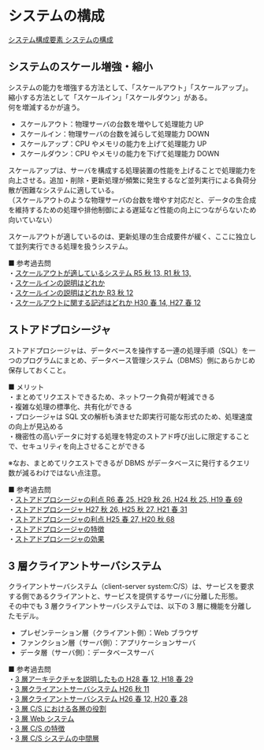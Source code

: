 # システムの構成

[システム構成要素 システムの構成](https://www.ap-siken.com/index_te.html#4_1)

## システムのスケール増強・縮小

システムの能力を増強する方法として、「スケールアウト」「スケールアップ」。縮小する方法として「スケールイン」「スケールダウン」がある。  
何を増減するかが違う。

- スケールアウト：物理サーバの台数を増やして処理能力 UP
- スケールイン：物理サーバの台数を減らして処理能力 DOWN
- スケールアップ：CPU やメモリの能力を上げて処理能力 UP
- スケールダウン：CPU やメモリの能力を下げて処理能力 DOWN

スケールアップは、サーバを構成する処理装置の性能を上げることで処理能力を向上させる。追加・削除・更新処理が頻繁に発生するなど並列実行による負荷分散が困難なシステムに適している。  
（スケールアウトのような物理サーバの台数を増やす対応だと、データの生合成を維持するための処理や排他制御による遅延など性能の向上につながらないため向いていない）

スケールアウトが適しているのは、更新処理の生合成要件が緩く、ここに独立して並列実行できる処理を扱うシステム。

■ 参考過去問  
・[スケールアウトが適しているシステム R5 秋 13, R1 秋 13, ](https://www.ap-siken.com/kakomon/05_aki/q13.html)  
・[スケールインの説明はどれか](https://www.ap-siken.com/kakomon/05_haru/q13.html)  
・[スケールインの説明はどれか R3 秋 12](https://www.ap-siken.com/kakomon/03_aki/q12.html)  
・[スケールアウトに関する記述はどれか H30 春 14, H27 春 12](https://www.ap-siken.com/kakomon/30_haru/q14.html)

## ストアドプロシージャ

ストアドプロシージャは、データベースを操作する一連の処理手順（SQL）を一つのプログラムにまとめ、データベース管理システム（DBMS）側にあらかじめ保存しておくこと。

■ メリット  
・まとめてリクエストできるため、ネットワーク負荷が軽減できる  
・複雑な処理の標準化、共有化ができる  
・プロシージャは SQL 文の解析も済ませた即実行可能な形式のため、処理速度の向上が見込める  
・機密性の高いデータに対する処理を特定のストアド呼び出しに限定することで、セキュリティを向上させることができる

※なお、まとめてリクエストできるが DBMS がデータベースに発行するクエリ数が減るわけではない点注意。

■ 参考過去問  
・[ストアドプロシージャの利点 R6 春 25, H29 秋 26, H24 秋 25, H19 春 69](https://www.ap-siken.com/kakomon/06_haru/q25.html)  
・[ストアドプロシージャ H27 秋 26, H25 秋 27, H21 春 31](https://www.ap-siken.com/kakomon/27_aki/q26.html)  
・[ストアドプロシージャの利点 H25 春 27, H20 秋 68](https://www.ap-siken.com/kakomon/25_haru/q27.html)  
・[ストアドプロシージャの特徴](https://www.ap-siken.com/kakomon/19_aki/q69.html)  
・[ストアドプロシージャの効果](https://www.ap-siken.com/kakomon/17_haru/q28.html)

## 3 層クライアントサーバシステム

クライアントサーバシステム（client-server system:C/S）は、サービスを要求する側であるクライアントと、サービスを提供するサーバに分離した形態。  
その中でも 3 層クライアントサーバシステムでは、以下の 3 層に機能を分離したモデル。

- プレゼンテーション層（クライアント側）：Web ブラウザ
- ファンクション層（サーバ側）：アプリケーションサーバ
- データ層（サーバ側）：データベースサーバ

■ 参考過去問  
・[3 層アーキテクチャを説明したもの H28 春 12, H18 春 29](https://www.ap-siken.com/kakomon/28_haru/q12.html)  
・[3 層クライアントサーバシステム H26 秋 11](https://www.ap-siken.com/kakomon/26_aki/q11.html)  
・[3 層クライアントサーバシステム H26 春 12, H20 春 28](https://www.ap-siken.com/kakomon/26_haru/q12.html)  
・[3 層 C/S における各層の役割](https://www.ap-siken.com/kakomon/25_haru/q13.html)  
・[3 層 Web システム](https://www.ap-siken.com/kakomon/23_toku/q15.html)  
・[3 層 C/S の特徴](https://www.ap-siken.com/kakomon/19_haru/q29.html)  
・[3 層 C/S システムの中間層](https://www.ap-siken.com/kakomon/17_aki/q29.html)
